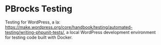 # PBrocks Testing

Testing for WordPress, a la: https://make.wordpress.org/core/handbook/testing/automated-testing/writing-phpunit-tests/, a local WordPress development environment for testing code built with Docker.
